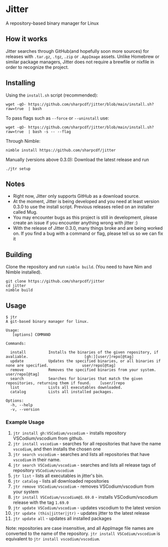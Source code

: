 # Jitter
A repository-based binary manager for Linux

## How it works
Jitter searches through GitHub(and hopefully soon more sources) for releases with `.tar.gz`, `.tgz`, `.zip` or `.AppImage` assets. Unlike Homebrew or similar package managers, Jitter does not require a brewfile or nixfile in order to recognize the project.

## Installing
Using the `install.sh` script (recommended):
```
wget -qO- https://github.com/sharpcdf/jitter/blob/main/install.sh?raw=true  | bash
```
To pass flags such as `--force` or `--uninstall` use:
```
wget -qO- https://github.com/sharpcdf/jitter/blob/main/install.sh?raw=true  | bash -s -- --flag
```
Through Nimble:
```
nimble install https://github.com/sharpcdf/jitter
```
Manually (versions above 0.3.0):
Download the latest release and run
```
./jtr setup
```
## Notes
- Right now, Jitter only supports GitHub as a download source.
- At the moment, Jitter is being developed and you need at least version 0.3.0 to use the install script. Previous releases relied on an installer called Mug.
- You may encounter bugs as this project is still in development, please create an issue if you encounter anything wrong with jitter :)
- With the release of Jitter 0.3.0, many things broke and are being worked on. If you find a bug with a command or flag, please tell us so we can fix it

## Building
Clone the repository and run `nimble build`.
(You need to have Nim and Nimble installed).
```
git clone https://github.com/sharpcdf/jitter
cd jitter
nimble build
```

## Usage
```
$ jtr
A git-based binary manager for linux.

Usage:
   [options] COMMAND

Commands:

  install          Installs the binaries of the given repository, if avaliable.                         [gh:][user/]repo[@tag]
  update           Updates the specified binaries, or all binaries if none are specified.               user/repo[@tag]
  remove           Removes the specified binaries from your system.                                     user/repo[@tag]
  search           Searches for binaries that match the given repositories, returning them if found.    [user/]repo
  list             Lists all executables downloaded.
  catalog          Lists all installed packages.

Options:
  -h, --help
  -v, --version
```

### Example Usage
1. `jtr install gh:VSCodium/vscodium` - installs repository VSCodium/vscodium from github.
2. `jtr install vscodium` - searches for all repositories that have the name `vscodium`, and then installs the chosen one
3. `jtr search vscodium` - searches and lists all repositories that have `vscodium` in their name.
4. `jtr search VSCodium/vscodium` - searches and lists all release tags of repository `VSCodium/vscodium`
5. `jtr list` - lists all executables in jitter's bin.
6. `jtr catalog` - lists all downloaded repositories
7. `jtr remove VSCodium/vscodium` - removes VSCodium/vscodium from your system
8. `jtr install VSCodium/vscodium@1.69.0` - installs VSCodium/vscodium release with the tag `1.69.0`
9. `jtr update VSCodium/vscodium` - updates vscodium to the latest version
10. `jtr update (this|jitter|jtr)` - updates jitter to the latest release
11. `jtr update all` - updates all installed packages

Note: repositories are case insensitive, and all AppImage file names are converted to the name of the repository. `jtr install VSCodium/vscodium` is equivalent to `jtr install vscodium/vscodium`.
